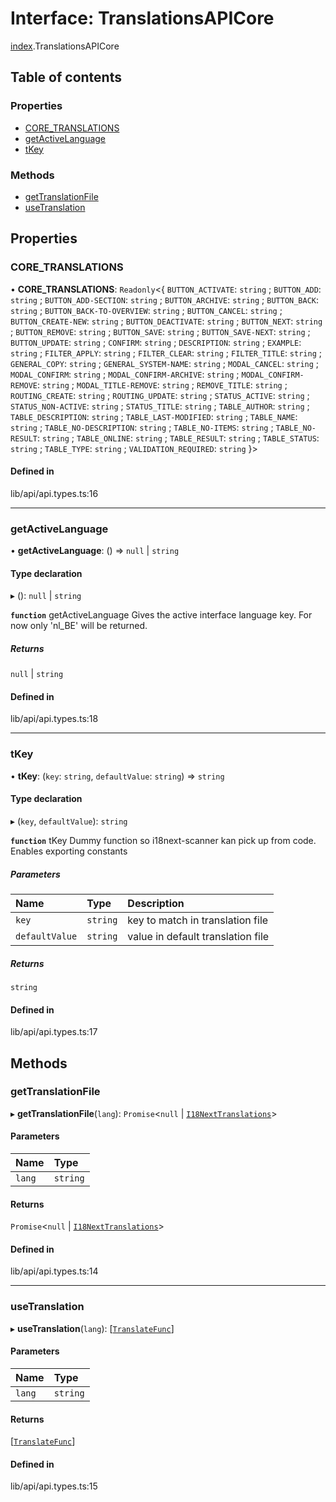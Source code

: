 # Interface: TranslationsAPICore

[index](../wiki/index).TranslationsAPICore

## Table of contents

### Properties

- [CORE\_TRANSLATIONS](../wiki/index.TranslationsAPICore#core_translations)
- [getActiveLanguage](../wiki/index.TranslationsAPICore#getactivelanguage)
- [tKey](../wiki/index.TranslationsAPICore#tkey)

### Methods

- [getTranslationFile](../wiki/index.TranslationsAPICore#gettranslationfile)
- [useTranslation](../wiki/index.TranslationsAPICore#usetranslation)

## Properties

### CORE\_TRANSLATIONS

• **CORE\_TRANSLATIONS**: `Readonly`<{ `BUTTON_ACTIVATE`: `string` ; `BUTTON_ADD`: `string` ; `BUTTON_ADD-SECTION`: `string` ; `BUTTON_ARCHIVE`: `string` ; `BUTTON_BACK`: `string` ; `BUTTON_BACK-TO-OVERVIEW`: `string` ; `BUTTON_CANCEL`: `string` ; `BUTTON_CREATE-NEW`: `string` ; `BUTTON_DEACTIVATE`: `string` ; `BUTTON_NEXT`: `string` ; `BUTTON_REMOVE`: `string` ; `BUTTON_SAVE`: `string` ; `BUTTON_SAVE-NEXT`: `string` ; `BUTTON_UPDATE`: `string` ; `CONFIRM`: `string` ; `DESCRIPTION`: `string` ; `EXAMPLE`: `string` ; `FILTER_APPLY`: `string` ; `FILTER_CLEAR`: `string` ; `FILTER_TITLE`: `string` ; `GENERAL_COPY`: `string` ; `GENERAL_SYSTEM-NAME`: `string` ; `MODAL_CANCEL`: `string` ; `MODAL_CONFIRM`: `string` ; `MODAL_CONFIRM-ARCHIVE`: `string` ; `MODAL_CONFIRM-REMOVE`: `string` ; `MODAL_TITLE-REMOVE`: `string` ; `REMOVE_TITLE`: `string` ; `ROUTING_CREATE`: `string` ; `ROUTING_UPDATE`: `string` ; `STATUS_ACTIVE`: `string` ; `STATUS_NON-ACTIVE`: `string` ; `STATUS_TITLE`: `string` ; `TABLE_AUTHOR`: `string` ; `TABLE_DESCRIPTION`: `string` ; `TABLE_LAST-MODIFIED`: `string` ; `TABLE_NAME`: `string` ; `TABLE_NO-DESCRIPTION`: `string` ; `TABLE_NO-ITEMS`: `string` ; `TABLE_NO-RESULT`: `string` ; `TABLE_ONLINE`: `string` ; `TABLE_RESULT`: `string` ; `TABLE_STATUS`: `string` ; `TABLE_TYPE`: `string` ; `VALIDATION_REQUIRED`: `string`  }\>

#### Defined in

lib/api/api.types.ts:16

___

### getActiveLanguage

• **getActiveLanguage**: () => ``null`` \| `string`

#### Type declaration

▸ (): ``null`` \| `string`

**`function`** getActiveLanguage Gives the active interface language key. For now only 'nl_BE' will be returned.

##### Returns

``null`` \| `string`

#### Defined in

lib/api/api.types.ts:18

___

### tKey

• **tKey**: (`key`: `string`, `defaultValue`: `string`) => `string`

#### Type declaration

▸ (`key`, `defaultValue`): `string`

**`function`** tKey Dummy function so i18next-scanner kan pick up from code. Enables exporting constants

##### Parameters

| Name | Type | Description |
| :------ | :------ | :------ |
| `key` | `string` | key to match in translation file |
| `defaultValue` | `string` | value in default translation file |

##### Returns

`string`

#### Defined in

lib/api/api.types.ts:17

## Methods

### getTranslationFile

▸ **getTranslationFile**(`lang`): `Promise`<``null`` \| [`I18NextTranslations`](../wiki/index#i18nexttranslations)\>

#### Parameters

| Name | Type |
| :------ | :------ |
| `lang` | `string` |

#### Returns

`Promise`<``null`` \| [`I18NextTranslations`](../wiki/index#i18nexttranslations)\>

#### Defined in

lib/api/api.types.ts:14

___

### useTranslation

▸ **useTranslation**(`lang`): [[`TranslateFunc`](../wiki/index#translatefunc)]

#### Parameters

| Name | Type |
| :------ | :------ |
| `lang` | `string` |

#### Returns

[[`TranslateFunc`](../wiki/index#translatefunc)]

#### Defined in

lib/api/api.types.ts:15
